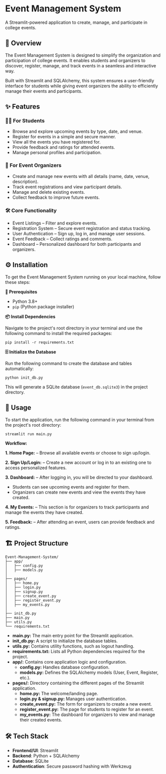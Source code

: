 #  Event Management System

A Streamlit-powered application to create, manage, and participate in college events.

## 📖 Overview

The Event Management System is designed to simplify the organization and participation of college events. It enables students and organizers to discover, register, manage, and track events in a seamless and interactive way.

Built with Streamlit and SQLAlchemy, this system ensures a user-friendly interface for students while giving event organizers the ability to efficiently manage their events and participants.

## ✨ Features

### 👩‍🎓 For Students

* Browse and explore upcoming events by type, date, and venue.
* Register for events in a simple and secure manner.
* View all the events you have registered for.
* Provide feedback and ratings for attended events.
* Manage personal profiles and participation.

### 🎤 For Event Organizers
* Create and manage new events with all details (name, date, venue, description).
* Track event registrations and view participant details.
* Manage and delete existing events.
* Collect feedback to improve future events.

### 🛠️ Core Functionality
* Event Listings – Filter and explore events.
* Registration System – Secure event registration and status tracking.
* User Authentication – Sign up, log in, and manage user sessions.
* Event Feedback – Collect ratings and comments.
* Dashboard – Personalized dashboard for both participants and organizers.

## ⚙️ Installation

To get the Event Management System running on your local machine, follow these steps:

**🔑 Prerequisites**

* Python 3.8+
* `pip` (Python package installer)

**📦 Install Dependencies**

Navigate to the project's root directory in your terminal and use the following command to install the required packages:

    pip install -r requirements.txt

**🗄️ Initialize the Database**

Run the following command to create the database and tables automatically:

    python init_db.py

This will generate a SQLite database (`event_db.sqlite3`) in the project directory.

## 🚀 Usage

To start the application, run the following command in your terminal from the project's root directory:

    streamlit run main.py

**Workflow:**

**1. Home Page:** – Browse all available events or choose to sign up/login.

**2. Sign Up/Login:** – Create a new account or log in to an existing one to access personalized features.

**3. Dashboard:** – After logging in, you will be directed to your dashboard.

  * Students can see upcoming events and register for them.
  * Organizers can create new events and view the events they have created.

**4. My Events:** – This section is for organizers to track participants and manage the events they have created.

**5. Feedback:** – After attending an event, users can provide feedback and ratings.

## 🏗️ Project Structure

    Event-Management-System/
    ├── app/
    │   ├── config.py
    │   ├── models.py
    │
    ├── pages/
    │   ├── home.py
    │   ├── login.py
    │   ├── signup.py
    │   ├── create_event.py
    │   ├── register_event.py
    │   ├── my_events.py
    │
    ├── init_db.py
    ├── main.py
    ├── utils.py
    └── requirements.txt

* **main.py:** The main entry point for the Streamlit application.
* **init_db.py:** A script to initialize the database tables.
* **utils.py:** Contains utility functions, such as logout handling.
* **requirements.txt:** Lists all Python dependencies required for the project.
* **app/:** Contains core application logic and configuration.
    * **config.py:** Handles database configuration.
    * **models.py:** Defines the SQLAlchemy models (User, Event, Register, etc.).
* **pages/:** Directory containing the different pages of the Streamlit application.
    * **home.py:** The welcome/landing page.
    * **login.py & signup.py:** Manages user authentication.
    * **create_event.py:** The form for organizers to create a new event.
    * **register_event.py:** The page for students to register for an event.
    * **my_events.py:** The dashboard for organizers to view and manage their created events.

## 🛠️ Tech Stack

* **Frontend/UI**: Streamlit
* **Backend**: Python + SQLAlchemy
* **Database**: SQLite
* **Authentication**: Secure password hashing with Werkzeug
